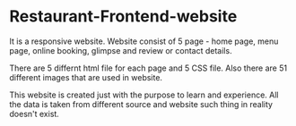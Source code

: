 # Restaurant-Frontend-website
It is a responsive website.
Website consist of 5 page - home page, menu page, online booking, glimpse and review or contact details.

There are 5 differnt html file for each page and 5 CSS file.
Also there are 51 different images that are used in website.

This website is created just with the purpose to learn and experience. All the data is taken from different source and website such thing in reality doesn't exist.
